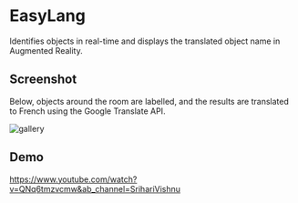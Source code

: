 # EasyLang
Identifies objects in real-time and displays the translated object name in Augmented Reality.

## Screenshot
Below, objects around the room are labelled, and the results are translated to French using the Google Translate API. 

![gallery](https://user-images.githubusercontent.com/37857112/103447386-b0160c00-4c58-11eb-991f-381451eb5fe2.jpg)

## Demo
https://www.youtube.com/watch?v=QNq6tmzvcmw&ab_channel=SrihariVishnu
